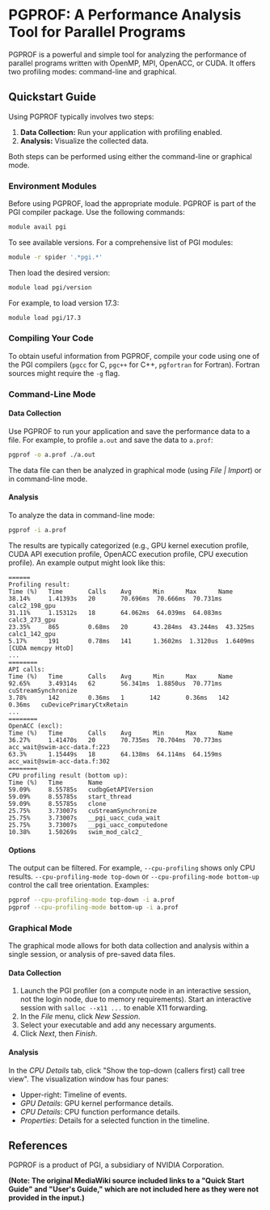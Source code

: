 # PGPROF: A Performance Analysis Tool for Parallel Programs

PGPROF is a powerful and simple tool for analyzing the performance of parallel programs written with OpenMP, MPI, OpenACC, or CUDA.  It offers two profiling modes: command-line and graphical.

## Quickstart Guide

Using PGPROF typically involves two steps:

1.  **Data Collection:** Run your application with profiling enabled.
2.  **Analysis:** Visualize the collected data.

Both steps can be performed using either the command-line or graphical mode.

### Environment Modules

Before using PGPROF, load the appropriate module.  PGPROF is part of the PGI compiler package.  Use the following commands:

```bash
module avail pgi
```

To see available versions. For a comprehensive list of PGI modules:

```bash
module -r spider '.*pgi.*'
```

Then load the desired version:

```bash
module load pgi/version 
```

For example, to load version 17.3:

```bash
module load pgi/17.3
```

### Compiling Your Code

To obtain useful information from PGPROF, compile your code using one of the PGI compilers (`pgcc` for C, `pgc++` for C++, `pgfortran` for Fortran). Fortran sources might require the `-g` flag.


### Command-Line Mode

#### Data Collection

Use PGPROF to run your application and save the performance data to a file.  For example, to profile `a.out` and save the data to `a.prof`:

```bash
pgprof -o a.prof ./a.out
```

The data file can then be analyzed in graphical mode (using *File | Import*) or in command-line mode.


#### Analysis

To analyze the data in command-line mode:

```bash
pgprof -i a.prof
```

The results are typically categorized (e.g., GPU kernel execution profile, CUDA API execution profile, OpenACC execution profile, CPU execution profile).  An example output might look like this:

```
======
Profiling result:
Time (%)   Time       Calls    Avg      Min      Max      Name
38.14%     1.41393s   20       70.696ms  70.666ms  70.731ms  calc2_198_gpu
31.11%     1.15312s   18       64.062ms  64.039ms  64.083ms  calc3_273_gpu
23.35%     865        0.68ms   20       43.284ms  43.244ms  43.325ms  calc1_142_gpu
5.17%      191        0.78ms   141      1.3602ms  1.3120us  1.6409ms  [CUDA memcpy HtoD]
...
========
API calls:
Time (%)   Time       Calls    Avg      Min      Max      Name
92.65%     3.49314s   62       56.341ms  1.8850us  70.771ms  cuStreamSynchronize
3.78%      142        0.36ms   1       142       0.36ms   142       0.36ms   cuDevicePrimaryCtxRetain
...
========
OpenACC (excl):
Time (%)   Time       Calls    Avg      Min      Max      Name
36.27%     1.41470s   20       70.735ms  70.704ms  70.773ms  acc_wait@swim-acc-data.f:223
63.3%      1.15449s   18       64.138ms  64.114ms  64.159ms  acc_wait@swim-acc-data.f:302
========
CPU profiling result (bottom up):
Time (%)   Time       Name
59.09%     8.55785s   cudbgGetAPIVersion
59.09%     8.55785s   start_thread
59.09%     8.55785s   clone
25.75%     3.73007s   cuStreamSynchronize
25.75%     3.73007s   __pgi_uacc_cuda_wait
25.75%     3.73007s   __pgi_uacc_computedone
10.38%     1.50269s   swim_mod_calc2_
```

#### Options

The output can be filtered. For example, `--cpu-profiling` shows only CPU results.  `--cpu-profiling-mode top-down` or `--cpu-profiling-mode bottom-up` control the call tree orientation.  Examples:

```bash
pgprof --cpu-profiling-mode top-down -i a.prof
pgprof --cpu-profiling-mode bottom-up -i a.prof
```


### Graphical Mode

The graphical mode allows for both data collection and analysis within a single session, or analysis of pre-saved data files.

#### Data Collection

1.  Launch the PGI profiler (on a compute node in an interactive session, not the login node, due to memory requirements).  Start an interactive session with `salloc --x11 ...` to enable X11 forwarding.
2.  In the *File* menu, click *New Session*.
3.  Select your executable and add any necessary arguments.
4.  Click *Next*, then *Finish*.

#### Analysis

In the *CPU Details* tab, click "Show the top-down (callers first) call tree view". The visualization window has four panes:

*   Upper-right: Timeline of events.
*   *GPU Details*: GPU kernel performance details.
*   *CPU Details*: CPU function performance details.
*   *Properties*: Details for a selected function in the timeline.


## References

PGPROF is a product of PGI, a subsidiary of NVIDIA Corporation.

**(Note:  The original MediaWiki source included links to a "Quick Start Guide" and "User's Guide," which are not included here as they were not provided in the input.)**
